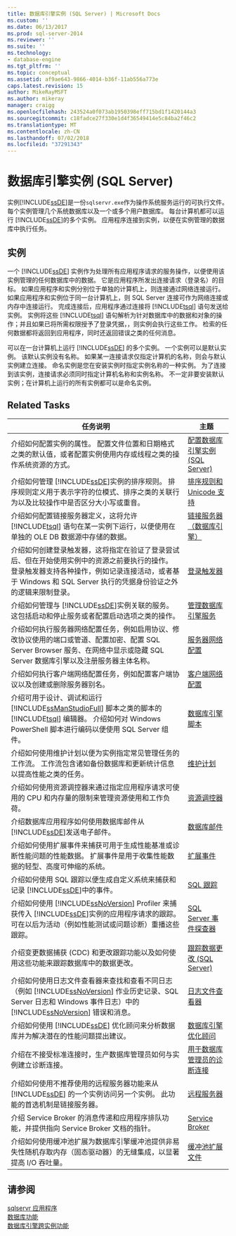 ```yaml
---
title: 数据库引擎实例 (SQL Server) | Microsoft Docs
ms.custom: ''
ms.date: 06/13/2017
ms.prod: sql-server-2014
ms.reviewer: ''
ms.suite: ''
ms.technology:
- database-engine
ms.tgt_pltfrm: ''
ms.topic: conceptual
ms.assetid: af9ae643-9866-4014-b36f-11ab556a773e
caps.latest.revision: 15
author: MikeRayMSFT
ms.author: mikeray
manager: craigg
ms.openlocfilehash: 243524a0f073ab1950398eff715bd1f1420144a3
ms.sourcegitcommit: c18fadce27f330e1d4f36549414e5c84ba2f46c2
ms.translationtype: MT
ms.contentlocale: zh-CN
ms.lasthandoff: 07/02/2018
ms.locfileid: "37291343"
---
```

# <a name="database-engine-instances-sql-server"></a>数据库引擎实例 (SQL Server)
  实例[!INCLUDE[ssDE](../../includes/ssde-md.md)]是一份`sqlservr.exe`作为操作系统服务运行的可执行文件。 每个实例管理几个系统数据库以及一个或多个用户数据库。 每台计算机都可以运行 [!INCLUDE[ssDE](../../includes/ssde-md.md)]的多个实例。 应用程序连接到实例，以便在实例管理的数据库中执行任务。  
  
## <a name="instances"></a>实例  
 一个 [!INCLUDE[ssDE](../../includes/ssde-md.md)] 实例作为处理所有应用程序请求的服务操作，以便使用该实例管理的任何数据库中的数据。 它是应用程序所发出连接请求（登录名）的目标。 如果应用程序和实例分别位于单独的计算机上，则连接通过网络连接运行。 如果应用程序和实例位于同一台计算机上，则 SQL Server 连接可作为网络连接或内存中连接运行。 完成连接后，应用程序通过连接将 [!INCLUDE[tsql](../../includes/tsql-md.md)] 语句发送给实例。 实例将这些 [!INCLUDE[tsql](../../includes/tsql-md.md)] 语句解析为针对数据库中的数据和对象的操作；并且如果已将所需权限授予了登录凭据，，则实例会执行这些工作。 检索的任何数据都将返回到应用程序，同时还返回错误之类的任何消息。  
  
 可以在一台计算机上运行 [!INCLUDE[ssDE](../../includes/ssde-md.md)] 的多个实例。 一个实例可以是默认实例。 该默认实例没有名称。 如果某一连接请求仅指定计算机的名称，则会与默认实例建立连接。 命名实例是您在安装实例时指定实例名称的一种实例。 为了连接到该实例，连接请求必须同时指定计算机名称和实例名称。 不一定非要安装默认实例；在计算机上运行的所有实例都可以是命名实例。  
  
## <a name="related-tasks"></a>Related Tasks  
  
|任务说明|主题|  
|----------------------|-----------|  
|介绍如何配置实例的属性。 配置文件位置和日期格式之类的默认值，或者配置实例使用内存或线程之类的操作系统资源的方式。|[配置数据库引擎实例 (SQL Server)](database-engine-instances-sql-server.md)|  
|介绍如何管理 [!INCLUDE[ssDE](../../includes/ssde-md.md)]实例的排序规则。 排序规则定义用于表示字符的位模式、排序之类的关联行为以及比较操作中是否区分大小写或重音。|[排序规则和 Unicode 支持](../../relational-databases/collations/collation-and-unicode-support.md)|  
|介绍如何配置链接服务器定义，这将允许 [!INCLUDE[tsql](../../includes/tsql-md.md)] 语句在某一实例下运行，以便使用在单独的 OLE DB 数据源中存储的数据。|[链接服务器（数据库引擎）](../../relational-databases/linked-servers/linked-servers-database-engine.md)|  
|介绍如何创建登录触发器，这将指定在验证了登录尝试后、但在开始使用实例中的资源之前要执行的操作。 登录触发器支持各种操作，例如记录连接活动，或者基于 Windows 和 SQL Server 执行的凭据身份验证之外的逻辑来限制登录。|[登录触发器](../../relational-databases/triggers/logon-triggers.md)|  
|介绍如何管理与 [!INCLUDE[ssDE](../../includes/ssde-md.md)]实例关联的服务。 这包括启动和停止服务或者配置启动选项之类的操作。|[管理数据库引擎服务](manage-the-database-engine-services.md)|  
|介绍如何执行服务器网络配置任务，例如启用协议、修改协议使用的端口或管道、配置加密、配置 SQL Server Browser 服务、在网络中显示或隐藏 SQL Server 数据库引擎以及注册服务器主体名称。|[服务器网络配置](server-network-configuration.md)|  
|介绍如何执行客户端网络配置任务，例如配置客户端协议以及创建或删除服务器别名。|[客户端网络配置](client-network-configuration.md)|  
|介绍可用于设计、调试和运行 [!INCLUDE[ssManStudioFull](../../includes/ssmanstudiofull-md.md)] 脚本之类的脚本的 [!INCLUDE[tsql](../../includes/tsql-md.md)] 编辑器。 介绍如何对 Windows PowerShell 脚本进行编码以便使用 SQL Server 组件。|[数据库引擎脚本](../../relational-databases/scripting/database-engine-scripting.md)|  
|介绍如何使用维护计划以便为实例指定常见管理任务的工作流。 工作流包含诸如备份数据库和更新统计信息以提高性能之类的任务。|[维护计划](../../relational-databases/maintenance-plans/maintenance-plans.md)|  
|介绍如何使用资源调控器来通过指定应用程序请求可使用的 CPU 和内存量的限制来管理资源使用和工作负荷。|[资源调控器](../../relational-databases/resource-governor/resource-governor.md)|  
|介绍数据库应用程序如何使用数据库邮件从 [!INCLUDE[ssDE](../../includes/ssde-md.md)]发送电子邮件。|[数据库邮件](../../relational-databases/database-mail/database-mail.md)|  
|介绍如何使用扩展事件来捕获可用于生成性能基准或诊断性能问题的性能数据。 扩展事件是用于收集性能数据的轻型、高度可伸缩的系统。|[扩展事件](../../relational-databases/extended-events/extended-events.md)|  
|介绍如何使用 SQL 跟踪以便生成自定义系统来捕获和记录 [!INCLUDE[ssDE](../../includes/ssde-md.md)]中的事件。|[SQL 跟踪](../../relational-databases/sql-trace/sql-trace.md)|  
|介绍如何使用 [!INCLUDE[ssNoVersion](../../includes/ssnoversion-md.md)] Profiler 来捕获传入 [!INCLUDE[ssDE](../../includes/ssde-md.md)]实例的应用程序请求的跟踪。 可在以后为活动（例如性能测试或问题诊断）重播这些跟踪。|[SQL Server 事件探查器](../../tools/sql-server-profiler/sql-server-profiler.md)|  
|介绍变更数据捕获 (CDC) 和更改跟踪功能以及如何使用这些功能来跟踪数据库中的数据更改。|[跟踪数据更改 (SQL Server)](../../relational-databases/track-changes/track-data-changes-sql-server.md)|  
|介绍如何使用日志文件查看器来查找和查看不同日志（例如 [!INCLUDE[ssNoVersion](../../includes/ssnoversion-md.md)] 作业历史记录、SQL Server 日志和 Windows 事件日志）中的 [!INCLUDE[ssNoVersion](../../includes/ssnoversion-md.md)] 错误和消息。|[日志文件查看器](../../relational-databases/logs/log-file-viewer.md)|  
|介绍如何使用 [!INCLUDE[ssDE](../../includes/ssde-md.md)] 优化顾问来分析数据库并为解决潜在的性能问题提出建议。|[数据库引擎优化顾问](../../relational-databases/performance/database-engine-tuning-advisor.md)|  
|介绍在不接受标准连接时，生产数据库管理员如何与实例建立诊断连接。|[用于数据库管理员的诊断连接](diagnostic-connection-for-database-administrators.md)|  
|介绍如何使用不推荐使用的远程服务器功能来从 [!INCLUDE[ssDE](../../includes/ssde-md.md)] 的一个实例访问另一个实例。 此功能的首选机制是链接服务器。|[远程服务器](remote-servers.md)|  
|介绍 Service Broker 的消息传递和应用程序排队功能，并提供指向 Service Broker 文档的指针。|[Service Broker](sql-server-service-broker.md)|  
|介绍如何使用缓冲池扩展为数据库引擎缓冲池提供非易失性随机存取内存（固态驱动器）的无缝集成，以显著提高 I/O 吞吐量。|[缓冲池扩展文件](buffer-pool-extension.md)|  
  
## <a name="see-also"></a>请参阅  
 [sqlservr 应用程序](../../tools/sqlservr-application.md)   
 [数据库功能](../../relational-databases/database-features.md)   
 [数据库引擎跨实例功能](../database-engine-cross-instance-features.md)  
  
  
